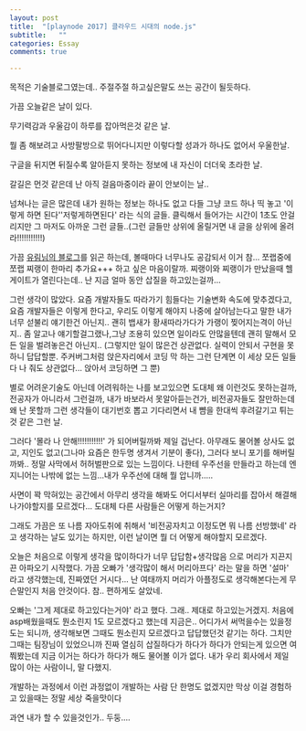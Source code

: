 ```yaml
---
layout: post
title:  "[playnode 2017] 클라우드 시대의 node.js"
subtitle:   ""
categories: Essay
comments: true

---
```




목적은 기술블로그였는데.. 주절주절 하고싶은말도 쓰는 공간이 될듯하다. 

가끔 오늘같은 날이 있다. 

무기력감과 우울감이 하루를 잡아먹은것 같은 날. 

뭘 좀 해보려고 사방팔방으로 뛰어다니지만 이렇다할 성과가 하나도 없어서 우울한날. 

구글을 뒤지면 뒤질수록 알아듣지 못하는 정보에 내 자신이 더더욱 초라한 날. 

갈길은 먼것 같은데 난 아직 걸음마중이라 끝이 안보이는 날..

넘쳐나는 글은 많은데 내가 원하는 정보는 하나도 없고 다들 그냥 코드 하나 띡 놓고 '이렇게 하면 된다''저렇게하면된다' 라는 식의 글들. 클릭해서 들어가는 시간이 1초도 안걸리지만 그 마저도 아까운 그런 글들..(그런 글들만 상위에 올릴거면 내 글을 상위에 올려라!!!!!!!!!!!)

가끔 [유림님의 블로그](https://milooy.wordpress.com/category/%EC%9D%98%EB%AF%B8%EC%9E%88%EB%8A%94-%EC%A3%BC%EC%A0%88%EA%B1%B0%EB%A6%BC/%EC%9D%BC%EC%83%81/)를 읽곤 하는데, 볼때마다 너무나도 공감되서 이거 참... 쪼랩중에 쪼랩 찌랭이 한마리 추가요+++ 하고 싶은 마음이랄까. 찌랭이와 찌랭이가 만났을때 헬게이트가 열린다는데.. 난 지금 얼마 동안 삽질을 하고있는걸까... 

그런 생각이 많았다. 요즘 개발자들도 따라가기 힘들다는 기술변화 속도에 맞추겠다고, 요즘 개발자들은 이렇게 한다고, 우리도 이렇게 해야지 나중에 살아남는다고 말한 내가 너무 섣불리 얘기한건 아닌지.. 괜히 뱁새가 황새따라가다가 가랭이 찢어지는격이 아닌지.. 좀 알고나 얘기할걸그랬나,그냥 조용히 있으면 일이라도 안많을텐데 괜히 말해서 모든 일을 벌려놓은건 아닌지.. (그렇지만 일이 많은건 상관없다. 실력이 안되서 구현을 못하니 답답할뿐. 주커버그처럼 앉은자리에서 코딩 막 하는 그런 단계면 이 세상 모든 일들 다 나 줘도 상관없다... 앉아서 코딩하면 그 뿐)  

별로 어려운기술도 아닌데 어려워하는 나를 보고있으면 도대체 왜 이런것도 못하는걸까, 전공자가 아니라서 그런걸까, 내가 바보라서 못알아듣는건가, 비전공자들도 잘만하는데 왜 난 못할까 그런 생각들이 대기번호 뽑고 기다리면서 내 뺨을 한대씩 후려갈기고 튀는것 같은 그런 날.

그러다 '몰라 나 안해!!!!!!!!!!!' 가 되어버릴까봐 제일 겁난다. 아무래도 물어볼 상사도 없고, 지인도 없고(그나마 요즘은 한두명 생겨서 기분이 좋다), 그러다 보니 포기를 해버릴까봐.. 정말 사막에서 허허벌판으로 있는 느낌이다. 나한테 우주선을 만들라고 하는데 엔지니어는 나밖에 없는 느낌...내가 우주선에 대해 뭘 압니까..... 

사면이 꽉 막혀있는 공간에서 아무리 생각을 해봐도 어디서부터 실마리를 잡아서 해결해나가야할지를 모르겠다... 도대체 다른 사람들은 어떻게 하는거지? 

그래도 가끔은 또 나름 자아도취에 취해서 '비전공자치고 이정도면 뭐 나름 선방했네' 라고 생각하는 날도 있기는 하지만, 이런 날이면 뭘 더 어떻게 해야할지 모르겠다. 

오늘은 처음으로 이렇게 생각을 많이하다가 너무 답답함+생각많음 으로 머리가 지끈지끈 아파오기 시작했다. 가끔 오빠가 '생각많이 해서 머리아프다' 라는 말을 하면 '설마' 라고 생각했는데, 진짜였던 거시다... 난 여태까지 머리가 아플정도로 생각해본다는게 무슨말인지 처음 안것이다. 참.. 편하게도 살았네.

오빠는 '그게 제대로 하고있다는거야' 라고 했다. 그래.. 제대로 하고있는거겠지. 처음에 asp배웠을때도 뭔소린지 1도 모르겠다고 했는데 지금은.. 어디가서 써먹을수는 있을정도는 되니까, 생각해보면 그때도 뭔소린지 모르겠다고 답답했던것 같기는 하다. 그치만 그때는 팀장님이 있었으니까 진짜 열심히 삽질하다가 하다가 하다가 안되는게 있으면 여쭤봤는데 지금 이거는 하다가 하다가 해도 물어볼 이가 없다. 내가 우리 회사에서 제일 많이 아는 사람이니, 말 다했지. 

개발하는 과정에서 이런 과정없이 개발하는 사람 단 한명도 없겠지만 막상 이걸 경험하고 있을때는 정말 세상 죽을맛이다

과연 내가 할 수 있을것인가.. 두둥....







